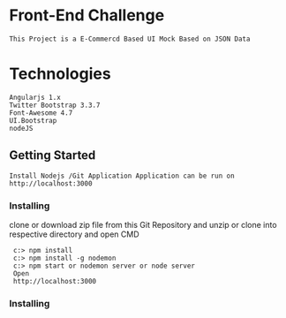 # Front-End Challenge 
	This Project is a E-Commercd Based UI Mock Based on JSON Data

# Technologies
	Angularjs 1.x
	Twitter Bootstrap 3.3.7
	Font-Awesome 4.7
	UI.Bootstrap 
	nodeJS

## Getting Started
	Install Nodejs /Git Application Application can be run on http://localhost:3000

### Installing

clone or download zip file from this Git Repository and unzip or clone into respective directory and open CMD
```
 c:> npm install
 c:> npm install -g nodemon  
 c:> npm start or nodemon server or node server
 Open 
 http://localhost:3000

```

### Installing
